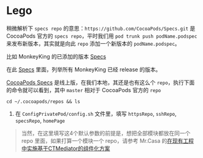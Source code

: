 # Lego

稍微解析下 `specs repo` 的意思：`https://github.com/CocoaPods/Specs.git` 是 CocoaPods 官方的 `specs repo`，平时我们用 `pod trunk push podName.podspec` 来发布新版本，其实就是向此 `repo` 添加一个新版本的 `podName.podspec`。

比如 MonkeyKing 的已添加的版本 [Specs](https://github.com/CocoaPods/Specs/tree/master/Specs/f/6/5/MonkeyKing)

在此 [Specs](https://github.com/CocoaPods/Specs/tree/master/Specs/f/6/5/MonkeyKing) 里面，列举所有 MonkeyKing 已经 release 的版本。

[CocoaPods Specs](https://github.com/CocoaPods/Specs) 是线上版，在我们本地，其还是也有这么个 `repo`，执行下面的命令就可以看到，其中 `master` 相对于 CocoaPods 官方的 `repo`
```
cd ~/.cocoapods/repos && ls
```


1. 在 `ConfigPrivatePod/config.sh` 文件里，填写 `httpsRepo`, `sshRepo`, `specsRepo`, `homePage`
> 当然，在这里填写这4个默认参数的前提是，想把全部模块都放在同一个 repo 里面，如果打算一个模块一个 repo，请参考 Mr.Casa 的[在现有工程中实施基于CTMediator的组件化方案](http://casatwy.com/modulization_in_action.html)

